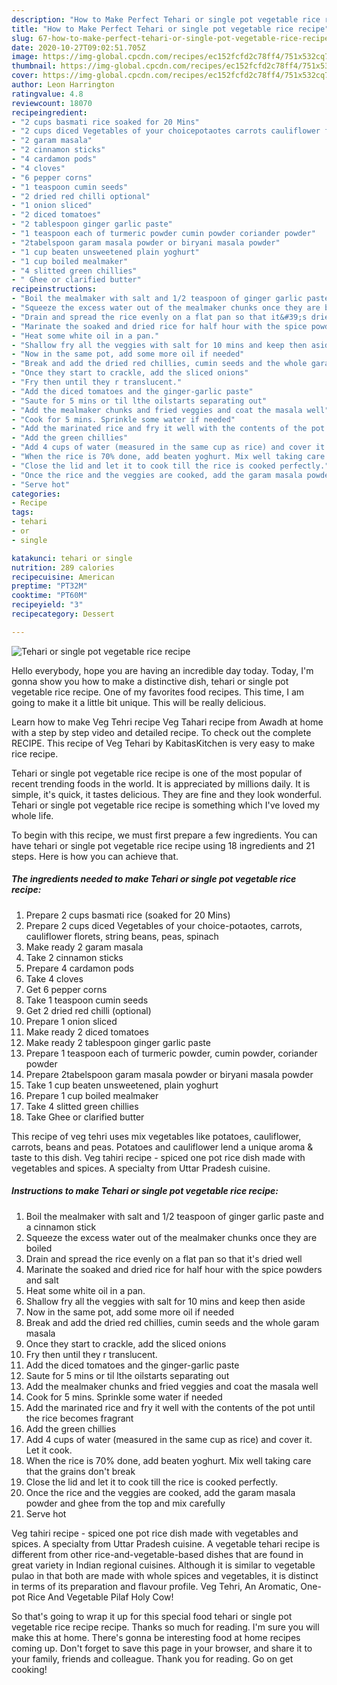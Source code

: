 ```yaml
---
description: "How to Make Perfect Tehari or single pot vegetable rice recipe"
title: "How to Make Perfect Tehari or single pot vegetable rice recipe"
slug: 67-how-to-make-perfect-tehari-or-single-pot-vegetable-rice-recipe
date: 2020-10-27T09:02:51.705Z
image: https://img-global.cpcdn.com/recipes/ec152fcfd2c78ff4/751x532cq70/tehari-or-single-pot-vegetable-rice-recipe-recipe-main-photo.jpg
thumbnail: https://img-global.cpcdn.com/recipes/ec152fcfd2c78ff4/751x532cq70/tehari-or-single-pot-vegetable-rice-recipe-recipe-main-photo.jpg
cover: https://img-global.cpcdn.com/recipes/ec152fcfd2c78ff4/751x532cq70/tehari-or-single-pot-vegetable-rice-recipe-recipe-main-photo.jpg
author: Leon Harrington
ratingvalue: 4.8
reviewcount: 18070
recipeingredient:
- "2 cups basmati rice soaked for 20 Mins"
- "2 cups diced Vegetables of your choicepotaotes carrots cauliflower florets string beans peas spinach"
- "2 garam masala"
- "2 cinnamon sticks"
- "4 cardamon pods"
- "4 cloves"
- "6 pepper corns"
- "1 teaspoon cumin seeds"
- "2 dried red chilli optional"
- "1 onion sliced"
- "2 diced tomatoes"
- "2 tablespoon ginger garlic paste"
- "1 teaspoon each of turmeric powder cumin powder coriander powder"
- "2tabelspoon garam masala powder or biryani masala powder"
- "1 cup beaten unsweetened plain yoghurt"
- "1 cup boiled mealmaker"
- "4 slitted green chillies"
- " Ghee or clarified butter"
recipeinstructions:
- "Boil the mealmaker with salt and 1/2 teaspoon of ginger garlic paste and a cinnamon stick"
- "Squeeze the excess water out of the mealmaker chunks once they are boiled"
- "Drain and spread the rice evenly on a flat pan so that it&#39;s dried well"
- "Marinate the soaked and dried rice for half hour with the spice powders and salt"
- "Heat some white oil in a pan."
- "Shallow fry all the veggies with salt for 10 mins and keep then aside"
- "Now in the same pot, add some more oil if needed"
- "Break and add the dried red chillies, cumin seeds and the whole garam masala"
- "Once they start to crackle, add the sliced onions"
- "Fry then until they r translucent."
- "Add the diced tomatoes and the ginger-garlic paste"
- "Saute for 5 mins or til lthe oilstarts separating out"
- "Add the mealmaker chunks and fried veggies and coat the masala well"
- "Cook for 5 mins. Sprinkle some water if needed"
- "Add the marinated rice and fry it well with the contents of the pot until the rice becomes fragrant"
- "Add the green chillies"
- "Add 4 cups of water (measured in the same cup as rice) and cover it. Let it cook."
- "When the rice is 70% done, add beaten yoghurt. Mix well taking care that the grains don&#39;t break"
- "Close the lid and let it to cook till the rice is cooked perfectly."
- "Once the rice and the veggies are cooked, add the garam masala powder and ghee from the top and mix carefully"
- "Serve hot"
categories:
- Recipe
tags:
- tehari
- or
- single

katakunci: tehari or single 
nutrition: 289 calories
recipecuisine: American
preptime: "PT32M"
cooktime: "PT60M"
recipeyield: "3"
recipecategory: Dessert

---
```



![Tehari or single pot vegetable rice recipe](https://img-global.cpcdn.com/recipes/ec152fcfd2c78ff4/751x532cq70/tehari-or-single-pot-vegetable-rice-recipe-recipe-main-photo.jpg)

Hello everybody, hope you are having an incredible day today. Today, I'm gonna show you how to make a distinctive dish, tehari or single pot vegetable rice recipe. One of my favorites food recipes. This time, I am going to make it a little bit unique. This will be really delicious.

Learn how to make Veg Tehri recipe Veg Tahari recipe from Awadh at home with a step by step video and detailed recipe. To check out the complete RECIPE. This recipe of Veg Tehari by KabitasKitchen is very easy to make rice recipe.

Tehari or single pot vegetable rice recipe is one of the most popular of recent trending foods in the world. It is appreciated by millions daily. It is simple, it's quick, it tastes delicious. They are fine and they look wonderful. Tehari or single pot vegetable rice recipe is something which I've loved my whole life.


To begin with this recipe, we must first prepare a few ingredients. You can have tehari or single pot vegetable rice recipe using 18 ingredients and 21 steps. Here is how you can achieve that.

<!--inarticleads1-->

##### The ingredients needed to make Tehari or single pot vegetable rice recipe:

1. Prepare 2 cups basmati rice (soaked for 20 Mins)
1. Prepare 2 cups diced Vegetables of your choice-potaotes, carrots, cauliflower florets, string beans, peas, spinach
1. Make ready 2 garam masala
1. Take 2 cinnamon sticks
1. Prepare 4 cardamon pods
1. Take 4 cloves
1. Get 6 pepper corns
1. Take 1 teaspoon cumin seeds
1. Get 2 dried red chilli (optional)
1. Prepare 1 onion sliced
1. Make ready 2 diced tomatoes
1. Make ready 2 tablespoon ginger garlic paste
1. Prepare 1 teaspoon each of turmeric powder, cumin powder, coriander powder
1. Prepare 2tabelspoon garam masala powder or biryani masala powder
1. Take 1 cup beaten unsweetened, plain yoghurt
1. Prepare 1 cup boiled mealmaker
1. Take 4 slitted green chillies
1. Take  Ghee or clarified butter


This recipe of veg tehri uses mix vegetables like potatoes, cauliflower, carrots, beans and peas. Potatoes and cauliflower lend a unique aroma &amp; taste to this dish. Veg tahiri recipe - spiced one pot rice dish made with vegetables and spices. A specialty from Uttar Pradesh cuisine. 

<!--inarticleads2-->

##### Instructions to make Tehari or single pot vegetable rice recipe:

1. Boil the mealmaker with salt and 1/2 teaspoon of ginger garlic paste and a cinnamon stick
1. Squeeze the excess water out of the mealmaker chunks once they are boiled
1. Drain and spread the rice evenly on a flat pan so that it&#39;s dried well
1. Marinate the soaked and dried rice for half hour with the spice powders and salt
1. Heat some white oil in a pan.
1. Shallow fry all the veggies with salt for 10 mins and keep then aside
1. Now in the same pot, add some more oil if needed
1. Break and add the dried red chillies, cumin seeds and the whole garam masala
1. Once they start to crackle, add the sliced onions
1. Fry then until they r translucent.
1. Add the diced tomatoes and the ginger-garlic paste
1. Saute for 5 mins or til lthe oilstarts separating out
1. Add the mealmaker chunks and fried veggies and coat the masala well
1. Cook for 5 mins. Sprinkle some water if needed
1. Add the marinated rice and fry it well with the contents of the pot until the rice becomes fragrant
1. Add the green chillies
1. Add 4 cups of water (measured in the same cup as rice) and cover it. Let it cook.
1. When the rice is 70% done, add beaten yoghurt. Mix well taking care that the grains don&#39;t break
1. Close the lid and let it to cook till the rice is cooked perfectly.
1. Once the rice and the veggies are cooked, add the garam masala powder and ghee from the top and mix carefully
1. Serve hot


Veg tahiri recipe - spiced one pot rice dish made with vegetables and spices. A specialty from Uttar Pradesh cuisine. A vegetable tehari recipe is different from other rice-and-vegetable-based dishes that are found in great variety in Indian regional cuisines. Although it is similar to vegetable pulao in that both are made with whole spices and vegetables, it is distinct in terms of its preparation and flavour profile. Veg Tehri, An Aromatic, One-pot Rice And Vegetable Pilaf Holy Cow! 

So that's going to wrap it up for this special food tehari or single pot vegetable rice recipe recipe. Thanks so much for reading. I'm sure you will make this at home. There's gonna be interesting food at home recipes coming up. Don't forget to save this page in your browser, and share it to your family, friends and colleague. Thank you for reading. Go on get cooking!
